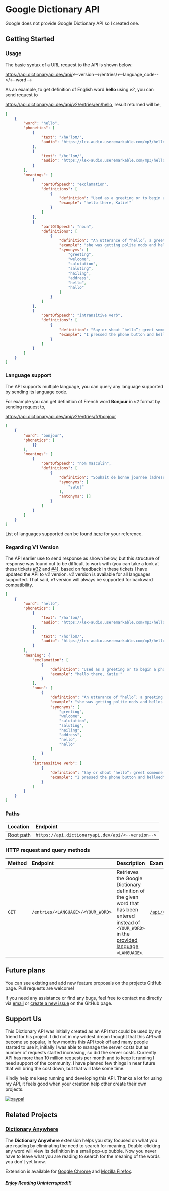 # Google Dictionary API

Google does not provide Google Dictionary API so I created one.

## Getting Started

### Usage 

The basic syntax of a URL request to the API is shown below:

https://api.dictionaryapi.dev/api/<--version-->/entries/<--language_code-->/<--word-->

As an example, to get definition of English word **hello** using _v2_, you can send request to

https://api.dictionaryapi.dev/api/v2/entries/en/hello, result returned will be,

```json
[
    {
        "word": "hello",
        "phonetics": [
            {
                "text": "/həˈloʊ/",
                "audio": "https://lex-audio.useremarkable.com/mp3/hello_us_1_rr.mp3"
            },
            {
                "text": "/hɛˈloʊ/",
                "audio": "https://lex-audio.useremarkable.com/mp3/hello_us_2_rr.mp3"
            }
        ],
        "meanings": [
            {
                "partOfSpeech": "exclamation",
                "definitions": [
                    {
                        "definition": "Used as a greeting or to begin a phone conversation.",
                        "example": "hello there, Katie!"
                    }
                ]
            },
            {
                "partOfSpeech": "noun",
                "definitions": [
                    {
                        "definition": "An utterance of “hello”; a greeting.",
                        "example": "she was getting polite nods and hellos from people",
                        "synonyms": [
                            "greeting",
                            "welcome",
                            "salutation",
                            "saluting",
                            "hailing",
                            "address",
                            "hello",
                            "hallo"
                        ]
                    }
                ]
            },
            {
                "partOfSpeech": "intransitive verb",
                "definitions": [
                    {
                        "definition": "Say or shout “hello”; greet someone.",
                        "example": "I pressed the phone button and helloed"
                    }
                ]
            }
        ]
    }
]
```

### Language support

The API supports multiple language, you can query any language supported by sending its language code.

For example you can get definition of French word **Bonjour** in _v2_ format by sending request to,

https://api.dictionaryapi.dev/api/v2/entries/fr/bonjour

```json
[
    {
        "word": "bonjour",
        "phonetics": [
            {}
        ],
        "meanings": [
            {
                "partOfSpeech": "nom masculin",
                "definitions": [
                    {
                        "definition": "Souhait de bonne journée (adressé en arrivant, en rencontrant).",
                        "synonyms": [
                            "salut"
                        ],
                        "antonyms": []
                    }
                ]
            }
        ]
    }
]
```


List of languages supported can be found [here](https://dictionaryapi.dev/languageCode.txt) for your reference.

### Regarding V1 Version
The API earlier use to send response as shown below, but this structure of response was found out to be difficult to work with (you can take a look at these tickets [#32](https://github.com/meetDeveloper/googleDictionaryAPI/issues/32) and [#4](https://github.com/meetDeveloper/googleDictionaryAPI/issues/4)), based on feedback in these tickets I have updated the API to _v2_ version. _v2_ version is available for all languages supported. That said, _v1_ version will always be supported for backward compatibility.

```json
[
    {
        "word": "hello",
        "phonetics": [
            {
                "text": "/həˈloʊ/",
                "audio": "https://lex-audio.useremarkable.com/mp3/hello_us_1_rr.mp3"
            },
            {
                "text": "/hɛˈloʊ/",
                "audio": "https://lex-audio.useremarkable.com/mp3/hello_us_2_rr.mp3"
            }
        ],
        "meaning": {
            "exclamation": [
                {
                    "definition": "Used as a greeting or to begin a phone conversation.",
                    "example": "hello there, Katie!"
                }
            ],
            "noun": [
                {
                    "definition": "An utterance of “hello”; a greeting.",
                    "example": "she was getting polite nods and hellos from people",
                    "synonyms": [
                        "greeting",
                        "welcome",
                        "salutation",
                        "saluting",
                        "hailing",
                        "address",
                        "hello",
                        "hallo"
                    ]
                }
            ],
            "intransitive verb": [
                {
                    "definition": "Say or shout “hello”; greet someone.",
                    "example": "I pressed the phone button and helloed"
                }
            ]
        }
    }
]
```

### Paths

| Location | Endpoint |
| :-- | :-- |
| Root path | `https://api.dictionaryapi.dev/api/<--version-->`|

### HTTP request and query methods

| Method | Endpoint | Description | Examples |
| :-- | :-- | :-- | :-- |
| `GET` | `/entries/<LANGUAGE>/<YOUR_WORD>`| Retrieves the Google Dictionary definition of the given word that has been entered instead of `<YOUR_WORD>` in the [provided language](https://dictionaryapi.dev/languageCode.txt) `<LANGUAGE>`. | [`/api/v2/entries/fr/bonjour`](https://api.dictionaryapi.dev/api/v2/entries/fr/bonjour) |

## Future plans  

You can see existing and add new feature proposals on the projects GitHub page.
Pull requests are welcome!

If you need any assistance or find any bugs, feel free to contact me directly via [email](mailto:srjjain1996@gmail.com) or [create a new issue](https://github.com/meetDeveloper/googleDictionaryAPI/issues) on the GitHub page.

## Support Us
This Dictionary API was initially created as an API that could be used by my friend for his project. I did not in my wildest dream thought that this API will become so popular, in few months this API took off and many people started to use it, initially I was able to manage the server costs but as number of requests started increasing, so did the server costs. Currently API has more than 10 million requests per month and to keep it running I need support of the community. I have planned few things in near future that will bring the cost down, but that will take some time. 

Kindly help me keep running and developing this API. Thanks a lot for using my API, it feels good when your creation help other create their own projects.

[![paypal](https://www.paypalobjects.com/en_US/i/btn/btn_donateCC_LG.gif)](https://www.paypal.me/paytosuraj)

## Related Projects

### [Dictionary Anywhere](https://github.com/meetDeveloper/Dictionary-Anywhere)

The **Dictionary Anywhere** extension helps you stay focused on what you are reading by eliminating the need to search for meaning, 
Double-clicking any word will view its definition in a small pop-up bubble. 
Now you never have to leave what you are reading to search for the meaning of the words you don't yet know.

Extension is available for [Google Chrome](https://chrome.google.com/webstore/detail/dictionary-anywhere/hcepmnlphdfefjddkgkblcjkbpbpemac/) and [Mozilla Firefox](https://addons.mozilla.org/en-US/firefox/addon/dictionary-anyvhere).
##### Enjoy Reading Uninterrupted!!!
